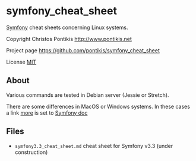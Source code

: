 # symfony_cheat_sheet

[Symfony](https://symfony.com) cheat sheets concerning Linux systems. 

Copyright Christos Pontikis http://www.pontikis.net

Project page https://github.com/pontikis/symfony_cheat_sheet

License [MIT](https://github.com/pontikis/symfony_cheat_sheet/blob/master/LICENSE)


## About

Various commands are tested in Debian server (Jessie or Stretch). 

There are some differences in MacOS or Windows systems. In these cases a link [more](https:/symfony.com/doc) is set to [Symfony doc](https:/symfony.com/doc)

## Files

* ``symfony3.3_cheat_sheet.md`` cheat sheet for Symfony v3.3 (under construction)